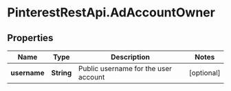 # PinterestRestApi.AdAccountOwner

## Properties

Name | Type | Description | Notes
------------ | ------------- | ------------- | -------------
**username** | **String** | Public username for the user account | [optional] 


